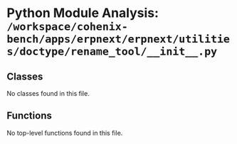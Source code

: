 # Python Module Analysis: `/workspace/cohenix-bench/apps/erpnext/erpnext/utilities/doctype/rename_tool/__init__.py`

## Classes

No classes found in this file.


## Functions

No top-level functions found in this file.
